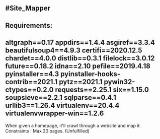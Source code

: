 #Site_Mapper
----------------------------------------
## Requirements:
altgraph==0.17
appdirs==1.4.4
asgiref==3.3.4
beautifulsoup4==4.9.3
certifi==2020.12.5
chardet==4.0.0
distlib==0.3.1
filelock==3.0.12
future==0.18.2
idna==2.10
pefile==2019.4.18
pyinstaller==4.3
pyinstaller-hooks-contrib==2021.1
pytz==2021.1
pywin32-ctypes==0.2.0
requests==2.25.1
six==1.15.0
soupsieve==2.2.1
sqlparse==0.4.1
urllib3==1.26.4
virtualenv==20.4.4
virtualenvwrapper-win==1.2.6
--------------------------------------------------
When given a homepage, it'll crawl through a website and map it. 
Constraints : Max 20 pages. (Unfulfilled)